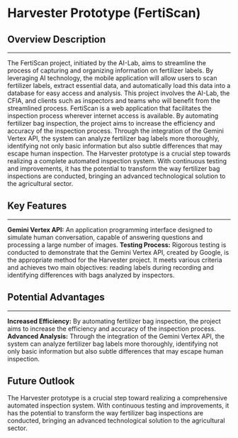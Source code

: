 
# Harvester Prototype (FertiScan)

## Overview Description

---
The FertiScan project, initiated by the AI-Lab, aims to streamline the process
of capturing and organizing information on fertilizer labels. By leveraging AI
technology, the mobile application will allow users to scan fertilizer labels,
extract essential data, and automatically load this data into a database for
easy access and analysis. This project involves the AI-Lab, the CFIA, and
clients such as inspectors and teams who will benefit from the streamlined
process. FertiScan is a web application that facilitates the inspection process
wherever internet access is available. By automating fertilizer bag inspection,
the project aims to increase the efficiency and accuracy of the inspection
process. Through the integration of the Gemini Vertex API, the system can
analyze fertilizer bag labels more thoroughly, identifying not only basic
information but also subtle differences that may escape human inspection.
The Harvester prototype is a crucial step towards realizing a complete
automated inspection system. With continuous testing and improvements, it has
the potential to transform the way fertilizer bag inspections are conducted,
bringing an advanced technological solution to the agricultural sector.

## Key Features

---
**Gemini Vertex API:** An application programming interface designed to
simulate human conversation, capable of answering questions and processing
a large number of images.
**Testing Process:** Rigorous testing is conducted to demonstrate that
the Gemini Vertex API, created by Google, is the appropriate method for the
Harvester project.
It meets various criteria and achieves two main objectives:
reading labels during recording and identifying differences with bags analyzed
by inspectors.

## Potential Advantages

---
**Increased Efficiency:** By automating fertilizer bag inspection, the project
aims to increase the efficiency and accuracy of the inspection process.
**Advanced Analysis:** Through the integration of the Gemini Vertex API, the
system can analyze fertilizer bag labels more thoroughly, identifying not only
basic information but also subtle differences that may escape human inspection.

## Future Outlook

The Harvester prototype is a crucial step toward realizing a
comprehensive automated inspection system. With continuous testing and
improvements, it has the potential to transform the way fertilizer bag
inspections are conducted, bringing an advanced technological
solution to the agricultural sector.
